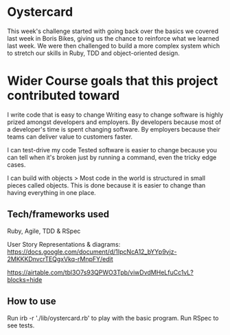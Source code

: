 # Oystercard #

This week's challenge started with going back over the basics we covered last week in Boris Bikes, giving us the chance to reinforce what we learned last week. We were then challenged to build a more complex system which to stretch our skills in Ruby, TDD and object-oriented design.

# Wider Course goals that this project contributed toward #

I write code that is easy to change
    Writing easy to change software is highly prized amongst developers and employers. By developers because most of a developer's time is spent changing software. By employers because their teams can deliver value to customers faster.

I can test-drive my code
    Tested software is easier to change because you can tell when it's broken just by running a command, even the tricky edge cases.

I can build with objects
    > Most code in the world is structured in small pieces called objects. This is done because it is easier to change than having everything in one place.

## Tech/frameworks used ##
Ruby, Agile, TDD & RSpec

User Story Representations & diagrams:
https://docs.google.com/document/d/1IpcNcA12_bYYp9vjz-2MKKKDnvcrTEQgxVkq-rMnpFY/edit

https://airtable.com/tbl3O7s93QPWO3Tpb/viwDvdMHeLfuCc1vL?blocks=hide

## How to use ##

Run irb -r './lib/oystercard.rb' to play with the basic program.
Run RSpec to see tests.
